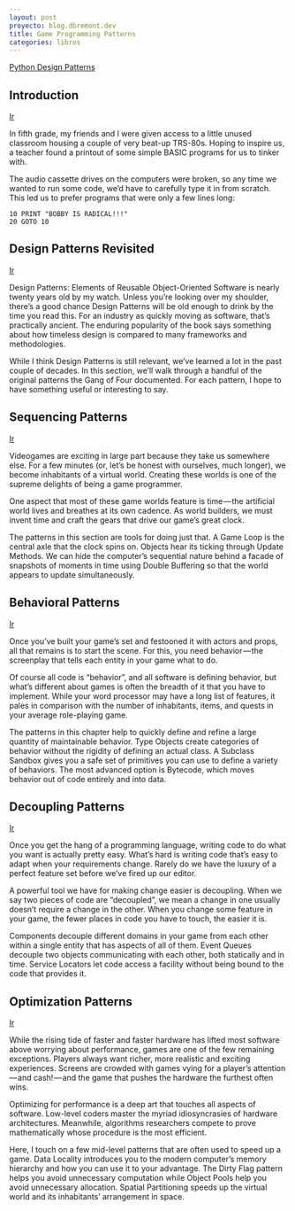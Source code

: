 ```yaml
---
layout: post
proyecto: blog.dbremont.dev
title: Game Programming Patterns
categories: libros
---
```


<!--more-->

[Python Design Patterns](https://python-patterns.guide/)

## Introduction

[Ir](http://gameprogrammingpatterns.com/introduction.html)

In fifth grade, my friends and I were given access to a little unused classroom housing a couple of very beat-up TRS-80s. Hoping to inspire us, a teacher found a printout of some simple BASIC programs for us to tinker with.

The audio cassette drives on the computers were broken, so any time we wanted to run some code, we’d have to carefully type it in from scratch. This led us to prefer programs that were only a few lines long:

``` assembly
10 PRINT "BOBBY IS RADICAL!!!"
20 GOTO 10
```

## Design Patterns Revisited

[Ir](http://gameprogrammingpatterns.com/design-patterns-revisited.html)

Design Patterns: Elements of Reusable Object-Oriented Software is nearly twenty years old by my watch. Unless you’re looking over my shoulder, there’s a good chance Design Patterns will be old enough to drink by the time you read this. For an industry as quickly moving as software, that’s practically ancient. The enduring popularity of the book says something about how timeless design is compared to many frameworks and methodologies.

While I think Design Patterns is still relevant, we’ve learned a lot in the past couple of decades. In this section, we’ll walk through a handful of the original patterns the Gang of Four documented. For each pattern, I hope to have something useful or interesting to say.

## Sequencing Patterns

[Ir](http://gameprogrammingpatterns.com/sequencing-patterns.html)

Videogames are exciting in large part because they take us somewhere else. For a few minutes (or, let’s be honest with ourselves, much longer), we become inhabitants of a virtual world. Creating these worlds is one of the supreme delights of being a game programmer.

One aspect that most of these game worlds feature is time — the artificial world lives and breathes at its own cadence. As world builders, we must invent time and craft the gears that drive our game’s great clock.

The patterns in this section are tools for doing just that. A Game Loop is the central axle that the clock spins on. Objects hear its ticking through Update Methods. We can hide the computer’s sequential nature behind a facade of snapshots of moments in time using Double Buffering so that the world appears to update simultaneously.

## Behavioral Patterns

[Ir](http://gameprogrammingpatterns.com/behavioral-patterns.html)

Once you’ve built your game’s set and festooned it with actors and props, all that remains is to start the scene. For this, you need behavior — the screenplay that tells each entity in your game what to do.

Of course all code is “behavior”, and all software is defining behavior, but what’s different about games is often the breadth of it that you have to implement. While your word processor may have a long list of features, it pales in comparison with the number of inhabitants, items, and quests in your average role-playing game.

The patterns in this chapter help to quickly define and refine a large quantity of maintainable behavior. Type Objects create categories of behavior without the rigidity of defining an actual class. A Subclass Sandbox gives you a safe set of primitives you can use to define a variety of behaviors. The most advanced option is Bytecode, which moves behavior out of code entirely and into data.

## Decoupling Patterns

[Ir](http://gameprogrammingpatterns.com/decoupling-patterns.html)

Once you get the hang of a programming language, writing code to do what you want is actually pretty easy. What’s hard is writing code that’s easy to adapt when your requirements change. Rarely do we have the luxury of a perfect feature set before we’ve fired up our editor.

A powerful tool we have for making change easier is decoupling. When we say two pieces of code are “decoupled”, we mean a change in one usually doesn’t require a change in the other. When you change some feature in your game, the fewer places in code you have to touch, the easier it is.

Components decouple different domains in your game from each other within a single entity that has aspects of all of them. Event Queues decouple two objects communicating with each other, both statically and in time. Service Locators let code access a facility without being bound to the code that provides it.

## Optimization Patterns

[Ir](http://gameprogrammingpatterns.com/optimization-patterns.html)

While the rising tide of faster and faster hardware has lifted most software above worrying about performance, games are one of the few remaining exceptions. Players always want richer, more realistic and exciting experiences. Screens are crowded with games vying for a player’s attention — and cash! — and the game that pushes the hardware the furthest often wins.

Optimizing for performance is a deep art that touches all aspects of software. Low-level coders master the myriad idiosyncrasies of hardware architectures. Meanwhile, algorithms researchers compete to prove mathematically whose procedure is the most efficient.

Here, I touch on a few mid-level patterns that are often used to speed up a game. Data Locality introduces you to the modern computer’s memory hierarchy and how you can use it to your advantage. The Dirty Flag pattern helps you avoid unnecessary computation while Object Pools help you avoid unnecessary allocation. Spatial Partitioning speeds up the virtual world and its inhabitants’ arrangement in space.
